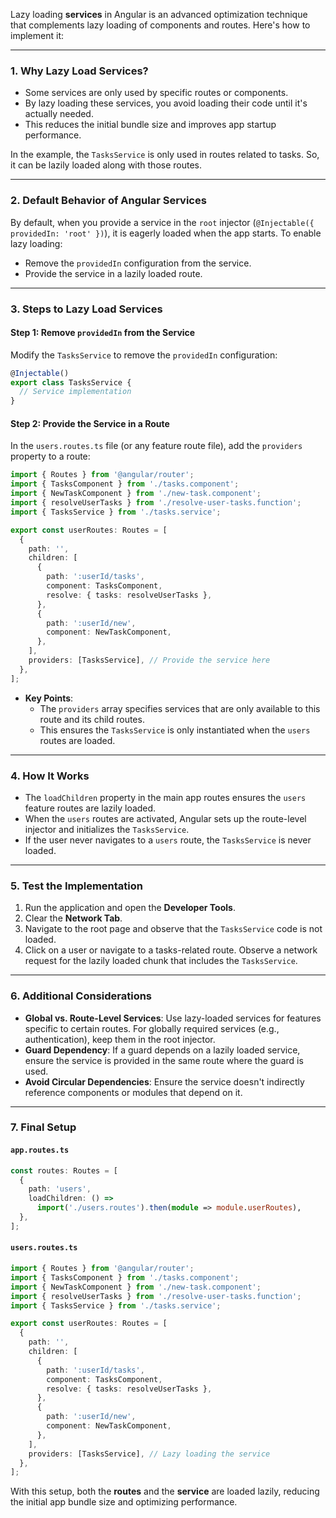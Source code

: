 Lazy loading **services** in Angular is an advanced optimization technique that complements lazy loading of components and routes. Here's how to implement it:

---

### **1. Why Lazy Load Services?**
- Some services are only used by specific routes or components.
- By lazy loading these services, you avoid loading their code until it's actually needed.
- This reduces the initial bundle size and improves app startup performance.

In the example, the `TasksService` is only used in routes related to tasks. So, it can be lazily loaded along with those routes.

---

### **2. Default Behavior of Angular Services**
By default, when you provide a service in the `root` injector (`@Injectable({ providedIn: 'root' })`), it is eagerly loaded when the app starts. To enable lazy loading:
- Remove the `providedIn` configuration from the service.
- Provide the service in a lazily loaded route.

---

### **3. Steps to Lazy Load Services**

#### **Step 1: Remove `providedIn` from the Service**
Modify the `TasksService` to remove the `providedIn` configuration:
```typescript
@Injectable()
export class TasksService {
  // Service implementation
}
```

#### **Step 2: Provide the Service in a Route**
In the `users.routes.ts` file (or any feature route file), add the `providers` property to a route:
```typescript
import { Routes } from '@angular/router';
import { TasksComponent } from './tasks.component';
import { NewTaskComponent } from './new-task.component';
import { resolveUserTasks } from './resolve-user-tasks.function';
import { TasksService } from './tasks.service';

export const userRoutes: Routes = [
  {
    path: '',
    children: [
      {
        path: ':userId/tasks',
        component: TasksComponent,
        resolve: { tasks: resolveUserTasks },
      },
      {
        path: ':userId/new',
        component: NewTaskComponent,
      },
    ],
    providers: [TasksService], // Provide the service here
  },
];
```

- **Key Points**:
  - The `providers` array specifies services that are only available to this route and its child routes.
  - This ensures the `TasksService` is only instantiated when the `users` routes are loaded.

---

### **4. How It Works**
- The `loadChildren` property in the main app routes ensures the `users` feature routes are lazily loaded.
- When the `users` routes are activated, Angular sets up the route-level injector and initializes the `TasksService`.
- If the user never navigates to a `users` route, the `TasksService` is never loaded.

---

### **5. Test the Implementation**
1. Run the application and open the **Developer Tools**.
2. Clear the **Network Tab**.
3. Navigate to the root page and observe that the `TasksService` code is not loaded.
4. Click on a user or navigate to a tasks-related route. Observe a network request for the lazily loaded chunk that includes the `TasksService`.

---

### **6. Additional Considerations**
- **Global vs. Route-Level Services**: Use lazy-loaded services for features specific to certain routes. For globally required services (e.g., authentication), keep them in the root injector.
- **Guard Dependency**: If a guard depends on a lazily loaded service, ensure the service is provided in the same route where the guard is used.
- **Avoid Circular Dependencies**: Ensure the service doesn't indirectly reference components or modules that depend on it.

---

### **7. Final Setup**

#### `app.routes.ts`
```typescript
const routes: Routes = [
  {
    path: 'users',
    loadChildren: () =>
      import('./users.routes').then(module => module.userRoutes),
  },
];
```

#### `users.routes.ts`
```typescript
import { Routes } from '@angular/router';
import { TasksComponent } from './tasks.component';
import { NewTaskComponent } from './new-task.component';
import { resolveUserTasks } from './resolve-user-tasks.function';
import { TasksService } from './tasks.service';

export const userRoutes: Routes = [
  {
    path: '',
    children: [
      {
        path: ':userId/tasks',
        component: TasksComponent,
        resolve: { tasks: resolveUserTasks },
      },
      {
        path: ':userId/new',
        component: NewTaskComponent,
      },
    ],
    providers: [TasksService], // Lazy loading the service
  },
];
```

With this setup, both the **routes** and the **service** are loaded lazily, reducing the initial app bundle size and optimizing performance.
